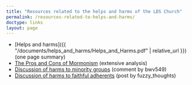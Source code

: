 ```yaml
---
title: "Resources related to the helps and harms of the LDS Church"
permalink: /resources-related-to-helps-and-harms/
doctype: links
layout: page
---
```


* [Helps and harms]({{ "/documents/helps_and_harms/Helps_and_Harms.pdf" | relative_url }}) (one page summary)
* [The Pros and Cons of Mormonism](http://prosandconsofmormonism.com/) (extensive analysis)
* [Discussion of harms to minority groups](https://www.reddit.com/r/exmormon/comments/96iei9/im_mormon_and_was_just_curious_as_to_why_people/e41b5g8/) (comment by bwv549)
* [Discussion of harms to faithful adherents](https://www.reddit.com/r/exmormon/comments/96st4p/a_semicomprehensive_list_of_harms_and_negative/) (post by fuzzy_thoughts)
